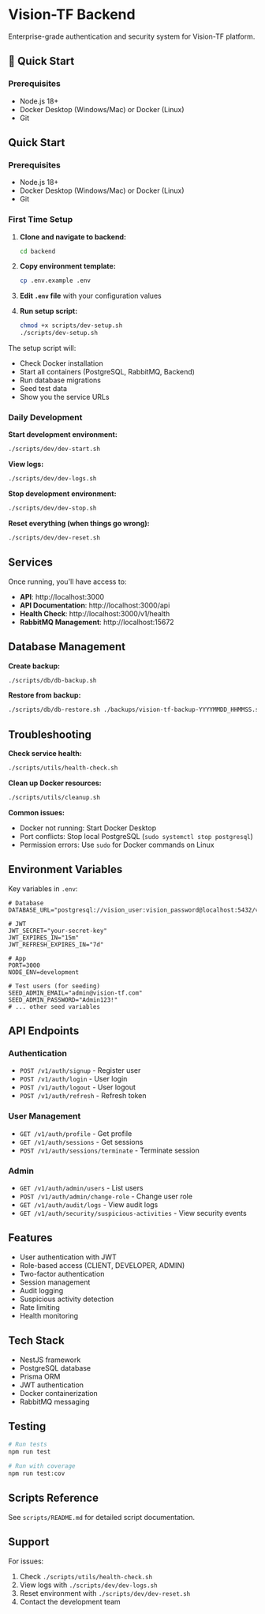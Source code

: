 # Vision-TF Backend

Enterprise-grade authentication and security system for Vision-TF platform.

## 🚀 Quick Start

### Prerequisites
- Node.js 18+
- Docker Desktop (Windows/Mac) or Docker (Linux)
- Git

## Quick Start

### Prerequisites
- Node.js 18+
- Docker Desktop (Windows/Mac) or Docker (Linux)
- Git

### First Time Setup

1. **Clone and navigate to backend:**
   ```bash
   cd backend
   ```

2. **Copy environment template:**
   ```bash
   cp .env.example .env
   ```

3. **Edit `.env` file** with your configuration values

4. **Run setup script:**
   ```bash
   chmod +x scripts/dev-setup.sh
   ./scripts/dev-setup.sh
   ```

The setup script will:
- Check Docker installation
- Start all containers (PostgreSQL, RabbitMQ, Backend)
- Run database migrations
- Seed test data
- Show you the service URLs

### Daily Development

**Start development environment:**
```bash
./scripts/dev/dev-start.sh
```

**View logs:**
```bash
./scripts/dev/dev-logs.sh
```

**Stop development environment:**
```bash
./scripts/dev/dev-stop.sh
```

**Reset everything (when things go wrong):**
```bash
./scripts/dev/dev-reset.sh
```

## Services

Once running, you'll have access to:

- **API**: http://localhost:3000
- **API Documentation**: http://localhost:3000/api
- **Health Check**: http://localhost:3000/v1/health
- **RabbitMQ Management**: http://localhost:15672

## Database Management

**Create backup:**
```bash
./scripts/db/db-backup.sh
```

**Restore from backup:**
```bash
./scripts/db/db-restore.sh ./backups/vision-tf-backup-YYYYMMDD_HHMMSS.sql
```

## Troubleshooting

**Check service health:**
```bash
./scripts/utils/health-check.sh
```

**Clean up Docker resources:**
```bash
./scripts/utils/cleanup.sh
```

**Common issues:**
- Docker not running: Start Docker Desktop
- Port conflicts: Stop local PostgreSQL (`sudo systemctl stop postgresql`)
- Permission errors: Use `sudo` for Docker commands on Linux

## Environment Variables

Key variables in `.env`:

```env
# Database
DATABASE_URL="postgresql://vision_user:vision_password@localhost:5432/vision_tf"

# JWT
JWT_SECRET="your-secret-key"
JWT_EXPIRES_IN="15m"
JWT_REFRESH_EXPIRES_IN="7d"

# App
PORT=3000
NODE_ENV=development

# Test users (for seeding)
SEED_ADMIN_EMAIL="admin@vision-tf.com"
SEED_ADMIN_PASSWORD="Admin123!"
# ... other seed variables
```

## API Endpoints

### Authentication
- `POST /v1/auth/signup` - Register user
- `POST /v1/auth/login` - User login
- `POST /v1/auth/logout` - User logout
- `POST /v1/auth/refresh` - Refresh token

### User Management
- `GET /v1/auth/profile` - Get profile
- `GET /v1/auth/sessions` - Get sessions
- `POST /v1/auth/sessions/terminate` - Terminate session

### Admin
- `GET /v1/auth/admin/users` - List users
- `POST /v1/auth/admin/change-role` - Change user role
- `GET /v1/auth/audit/logs` - View audit logs
- `GET /v1/auth/security/suspicious-activities` - View security events

## Features

- User authentication with JWT
- Role-based access (CLIENT, DEVELOPER, ADMIN)
- Two-factor authentication
- Session management
- Audit logging
- Suspicious activity detection
- Rate limiting
- Health monitoring

## Tech Stack

- NestJS framework
- PostgreSQL database
- Prisma ORM
- JWT authentication
- Docker containerization
- RabbitMQ messaging

## Testing

```bash
# Run tests
npm run test

# Run with coverage
npm run test:cov
```

## Scripts Reference

See `scripts/README.md` for detailed script documentation.

## Support

For issues:
1. Check `./scripts/utils/health-check.sh`
2. View logs with `./scripts/dev/dev-logs.sh`
3. Reset environment with `./scripts/dev/dev-reset.sh`
4. Contact the development team
